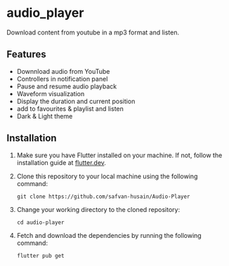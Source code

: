 # audio_player

Download content from youtube in a mp3 format and listen.

## Features

- Downnload audio from YouTube
- Controllers in notification panel
- Pause and resume audio playback
- Waveform visualization
- Display the duration and current position
- add to favourites & playlist and listen
- Dark & Light theme

## Installation

1. Make sure you have Flutter installed on your machine. If not, follow the installation guide at [flutter.dev](https://flutter.dev/docs/get-started/install).

2. Clone this repository to your local machine using the following command:

   ```shell
   git clone https://github.com/safvan-husain/Audio-Player
   ```

3. Change your working directory to the cloned repository:

   ```shell
   cd audio-player
   ```

4. Fetch and download the dependencies by running the following command:

   ```shell
   flutter pub get
   ```
